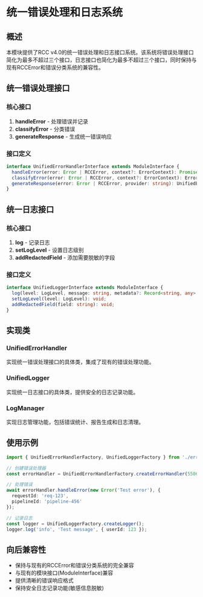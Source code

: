 # 统一错误处理和日志系统

## 概述

本模块提供了RCC v4.0的统一错误处理和日志接口系统。该系统将错误处理接口简化为最多不超过三个接口，日志接口也简化为最多不超过三个接口，同时保持与现有RCCError和错误分类系统的兼容性。

## 统一错误处理接口

### 核心接口

1. **handleError** - 处理错误并记录
2. **classifyError** - 分类错误
3. **generateResponse** - 生成统一错误响应

### 接口定义

```typescript
interface UnifiedErrorHandlerInterface extends ModuleInterface {
  handleError(error: Error | RCCError, context?: ErrorContext): Promise<void>;
  classifyError(error: Error | RCCError, context?: ErrorContext): ErrorClassification;
  generateResponse(error: Error | RCCError, provider: string): UnifiedErrorResponse;
}
```

## 统一日志接口

### 核心接口

1. **log** - 记录日志
2. **setLogLevel** - 设置日志级别
3. **addRedactedField** - 添加需要脱敏的字段

### 接口定义

```typescript
interface UnifiedLoggerInterface extends ModuleInterface {
  log(level: LogLevel, message: string, metadata?: Record<string, any>, error?: Error): void;
  setLogLevel(level: LogLevel): void;
  addRedactedField(field: string): void;
}
```

## 实现类

### UnifiedErrorHandler
实现统一错误处理接口的具体类，集成了现有的错误处理功能。

### UnifiedLogger
实现统一日志接口的具体类，提供安全的日志记录功能。

### LogManager
实现日志管理功能，包括错误统计、报告生成和日志清理。

## 使用示例

```typescript
import { UnifiedErrorHandlerFactory, UnifiedLoggerFactory } from './error-handler';

// 创建错误处理器
const errorHandler = UnifiedErrorHandlerFactory.createErrorHandler(5506);

// 处理错误
await errorHandler.handleError(new Error('Test error'), {
  requestId: 'req-123',
  pipelineId: 'pipeline-456'
});

// 记录日志
const logger = UnifiedLoggerFactory.createLogger();
logger.log('info', 'Test message', { userId: 123 });
```

## 向后兼容性

- 保持与现有的RCCError和错误分类系统的完全兼容
- 与现有的模块接口(ModuleInterface)兼容
- 提供清晰的错误响应格式
- 保持安全日志记录功能(敏感信息脱敏)